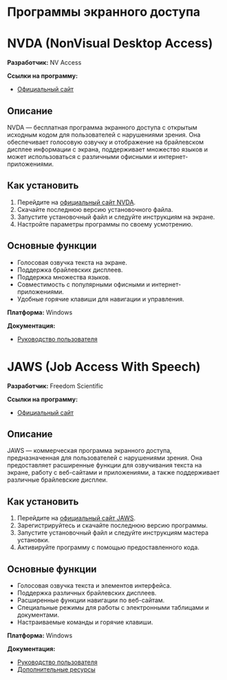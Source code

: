 # Программы экранного доступа

# NVDA (NonVisual Desktop Access)

**Разработчик:** NV Access

**Ссылки на программу:**

- [Официальный сайт](https://www.nvaccess.org)

## Описание
NVDA — бесплатная программа экранного доступа с открытым исходным кодом для пользователей с нарушениями зрения. Она обеспечивает голосовую озвучку и отображение на брайлевском дисплее информации с экрана, поддерживает множество языков и может использоваться с различными офисными и интернет-приложениями.

## Как установить
1. Перейдите на [официальный сайт NVDA](https://www.nvaccess.org/download/).
2. Скачайте последнюю версию установочного файла.
3. Запустите установочный файл и следуйте инструкциям на экране.
4. Настройте параметры программы по своему усмотрению.

## Основные функции
- Голосовая озвучка текста на экране.
- Поддержка брайлевских дисплеев.
- Поддержка множества языков.
- Совместимость с популярными офисными и интернет-приложениями.
- Удобные горячие клавиши для навигации и управления.

**Платформа:** Windows

**Документация:**
- [Руководство пользователя](https://www.nvaccess.org/files/nvda/documentation/userGuide.html)

# JAWS (Job Access With Speech)

**Разработчик:** Freedom Scientific

**Ссылки на программу:**
- [Официальный сайт](https://www.freedomscientific.com)

## Описание
JAWS — коммерческая программа экранного доступа, предназначенная для пользователей с нарушениями зрения. Она предоставляет расширенные функции для озвучивания текста на экране, работу с веб-сайтами и приложениями, а также поддерживает различные брайлевские дисплеи.

## Как установить
1. Перейдите на [официальный сайт JAWS](https://www.freedomscientific.com/Products/software/JAWS/).
2. Зарегистрируйтесь и скачайте последнюю версию программы.
3. Запустите установочный файл и следуйте инструкциям мастера установки.
4. Активируйте программу с помощью предоставленного кода.

## Основные функции
- Голосовая озвучка текста и элементов интерфейса.
- Поддержка различных брайлевских дисплеев.
- Расширенные функции навигации по веб-сайтам.
- Специальные режимы для работы с электронными таблицами и документами.
- Настраиваемые команды и горячие клавиши.

**Платформа:** Windows

**Документация:**
- [Руководство пользователя](https://www.freedomscientific.com/Downloads/JAWS/Documentation)
- [Дополнительные ресурсы](https://www.freedomscientific.com/Support/JAWS)
